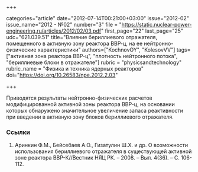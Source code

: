 +++

categories="article"
date="2012-07-14T00:21:00+03:00"
issue="2012-02"
issue_name="2012 - №02"
number="3"
file = "https://static.nuclear-power-engineering.ru/articles/2012/02/03.pdf"
first_page="22"
last_page="25"
udc="621.039.51"
title="Влияние бериллиевого отражателя, помещенного в активную зону реактора ВВР-ц, на ее нейтронно-физические характеристики"
authors=["KochnovOY", "KolesovVV"]
tags=["активная зона реактора ВВР-ц", "плотность нейтронного потока", "бериллиевые блоки в отражателе"]
rubric = "physicsandtechnology"
rubric_name = "Физика и техника ядерных реакторов"
doi="https://doi.org/10.26583/npe.2012.2.03"

+++

Приводятся результаты нейтронно-физических расчетов модифицированной активной зоны реактора ВВР-ц, на основании которых обнаружено значительное увеличение запаса реактивности при введении в активную зону блоков бериллиевого отражателя.

### Ссылки

1. Аринкин Ф.М., Бейсебаев А.О., Гизатулин Ш.Х. и др. О возможности использования бериллиевого отражателя в существующей активной зоне реактора ВВР-К//Вестник НЯЦ РК. – 2008. – Вып. 4(36). – С. 106- 112.